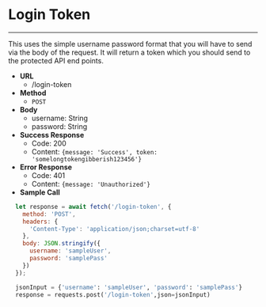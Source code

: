 # Login Token

----
This uses the simple username password format that you will have to send via the body of the request.
It will return a token which you should send to the protected API end points.

- **URL**
  - /login-token
- **Method**
  - `POST`
- **Body**
  - username: String
  - password: String
- **Success Response**
  - Code: 200
  - Content: `{message: 'Success', token: 'somelongtokengibberish123456'}`
- **Error Response**
  - Code: 401
  - Content: `{message: 'Unauthorized'}`
- **Sample Call**

```javascript
  let response = await fetch('/login-token', {
    method: 'POST',
    headers: {
      'Content-Type': 'application/json;charset=utf-8'
    },
    body: JSON.stringify({
      username: 'sampleUser',
      password: 'samplePass'
    })
  });
```

```python
  jsonInput = {'username': 'sampleUser', 'password': 'samplePass'}
  response = requests.post('/login-token',json=jsonInput)
```
